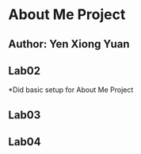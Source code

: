 # About Me Project

## Author: Yen Xiong Yuan

## Lab02
*Did basic setup for About Me Project

## Lab03

## Lab04


